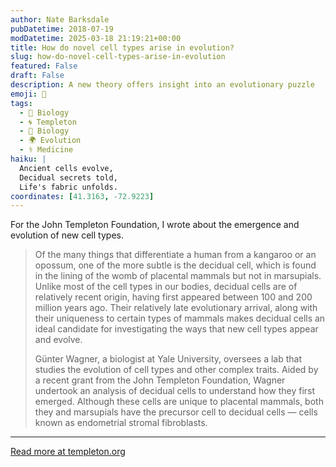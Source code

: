 ```yaml
---
author: Nate Barksdale
pubDatetime: 2018-07-19
modDatetime: 2025-03-18 21:19:21+00:00
title: How do novel cell types arise in evolution?
slug: how-do-novel-cell-types-arise-in-evolution
featured: False
draft: False
description: A new theory offers insight into an evolutionary puzzle
emoji: 🔬
tags:
  - 🦠 Biology
  - 🌀 Templeton
  - 🧬 Biology
  - 🌍 Evolution
  - ⚕️ Medicine
haiku: |
  Ancient cells evolve,  
  Decidual secrets told,  
  Life's fabric unfolds.
coordinates: [41.3163, -72.9223]
---
```


For the John Templeton Foundation, I wrote about the emergence and evolution of new cell types.

> Of the many things that differentiate a human from a kangaroo or an opossum, one of the more subtle is the decidual cell, which is found in the lining of the womb of placental mammals but not in marsupials. Unlike most of the cell types in our bodies, decidual cells are of relatively recent origin, having first appeared between 100 and 200 million years ago. Their relatively late evolutionary arrival, along with their uniqueness to certain types of mammals makes decidual cells an ideal candidate for investigating the ways that new cell types appear and evolve.
>
> Günter Wagner, a biologist at Yale University, oversees a lab that studies the evolution of cell types and other complex traits. Aided by a recent grant from the John Templeton Foundation, Wagner undertook an analysis of decidual cells to understand how they first emerged. Although these cells are unique to placental mammals, both they and marsupials have the precursor cell to decidual cells — cells known as endometrial stromal fibroblasts.

---

[Read more at templeton.org](https://www.templeton.org/grant/how-do-novel-cell-types-arise-in-evolution-2)
